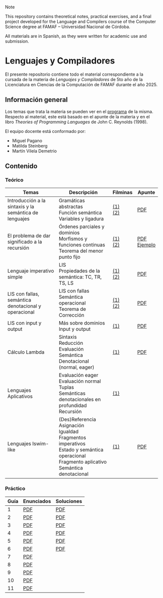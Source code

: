 > [!note]
> This repository contains theoretical notes, practical exercises, and a final project developed for the Language and Compilers course of the Computer Science degree at FAMAF – Universidad Nacional de Córdoba.
>
> All materials are in Spanish, as they were written for academic use and submission.

# Lenguajes y Compiladores

El presente repositorio contiene todo el material correspondiente a la cursada de la materia de _Lenguajes y Compiladores_ de 5to año de la Licenciatura en Ciencias de la Computación de FAMAF durante el año 2025.

## Información general

Los temas que trata la materia se pueden ver en el [programa](./information/study_program.pdf) de la misma. Respecto al material, este está basado en el apunte de la materia y en el libro _Theories of Programming Languages_ de John C. Reynolds (1998).

El equipo docente está conformado por:

- Miguel Pagano
- Matilda Steinberg
- Martín Vilela Demetrio

## Contenido

### Teórico

<div align="center">

| Temas                                                  | Descripción                                                                                             | Filminas                                                                                                                                                                           | Apunte                                                                                                                             |
| ------------------------------------------------------ | ------------------------------------------------------------------------------------------------------- | ---------------------------------------------------------------------------------------------------------------------------------------------------------------------------------- | ---------------------------------------------------------------------------------------------------------------------------------- |
| Introducción a la sintaxis y la semántica de lenguajes | Gramáticas abstractas <br /> Función semántica <br /> Variables y ligadura                              | [(1)](./theory/slides/01-part_1-abstract_sintax_and_semantic.pdf) <br /> [(2)](./theory/slides/01-part_2-free_and_bound_variable_coincidence_and_substitution.pdf)                 | [PDF](./theory/notes/01-abstract_sintax.pdf)                                                                                       |
| El problema de dar significado a la recursión          | Órdenes parciales y dominios <br /> Morfismos y funciones continuas <br /> Teorema del menor punto fijo | [(1)](./theory/slides/02-part_1-recursion_definition_posets_domains_predomains.pdf) <br /> [(2)](./theory/slides/02-part_2-continuous_functions_and_least_fixed_point_theorem.pdf) | [PDF](./theory/notes/02-meaning_of_recursion.pdf) <br /> [Ejemplo](./theory/notes/02-example_of_least_fixed_point_calculation.pdf) |
| Lenguaje imperativo simple                             | LIS <br /> Propiedades de la semántica: TC, TR, TS, LS                                                  | [(1)](./theory/slides/03-part_1-simple_imperative_language.pdf) <br /> [(2)](./theory/slides/03-part_2-simple_imperative_language.pdf)                                             | [PDF](./theory/notes/03-imperative_language.pdf)                                                                                   |
| LIS con fallas, semántica denotacional y operacional   | LIS con fallas <br /> Semántica operacional <br /> Teorema de Corrección                                | [(1)](./theory/slides/04-part_1-lis_with_fails.pdf) <br /> [(2)](./theory/slides/04-part_2-operational_semantic.pdf)                                                               | [PDF](./theory/notes/03-imperative_language.pdf)                                                                                   |
| LIS con input y output                                 | Más sobre dominios <br /> Input y output                                                                | [(1)](./theory/slides/05-list_with_input_and_output.pdf)                                                                                                                           | [PDF](./theory/notes/03-imperative_language.pdf)                                                                                   |
| Cálculo Lambda | Sintaxis <br /> Reducción <br /> Evaluación <br /> Semántica Denotacional (normal, eager) | [(1)](./theory/slides/06-lambda_calculus.pdf) | [PDF](./theory/notes/06-lambda_calculus.pdf) |
| Lenguajes Aplicativos | Evaluación eager <br /> Evaluación normal <br /> Tuplas <br /> Semánticas denotacionales en profundidad <br /> Recursión | [(1)](./theory/slides/07-aplicative_languages.pdf) |
| Lenguajes Iswim-like | (Des)Referencia <br /> Asignación <br /> Igualdad <br /> Fragmentos imperativos <br /> Estado y semántica operacional <br /> Fragmento aplicativo <br /> Semántica denotacional | [(1)](./theory/slides/08-iswim.pdf) | [PDF](./theory/notes/08-iswim.pdf) |

</div>

### Práctico

<div align="center">

| Guía | Enunciados                           | Soluciones                          |
| ---- | ------------------------------------ | ----------------------------------- |
| 1    | [PDF](./exercises/statements/01.pdf) | [PDF](./exercises/solutions/01.pdf) |
| 2    | [PDF](./exercises/statements/02.pdf) | [PDF](./exercises/solutions/02.pdf) |
| 3    | [PDF](./exercises/statements/03.pdf) | [PDF](./exercises/solutions/03.pdf) |
| 4    | [PDF](./exercises/statements/04.pdf) | [PDF](./exercises/solutions/04.pdf) |
| 5    | [PDF](./exercises/statements/05.pdf) | [PDF](./exercises/solutions/05.pdf) |
| 6    | [PDF](./exercises/statements/06.pdf) | [PDF](./exercises/solutions/06.pdf) |
| 7 | [PDF](./exercises/statements/07.pdf) | |
|8 | [PDF](./exercises/statements/08.pdf) | |
| 9 | [PDF](./exercises/statements/09.pdf) | |
| 10 | [PDF](./exercises/statements/10.pdf) | |
| 11 | [PDF](./exercises/statements/11.pdf) | |

</div>
